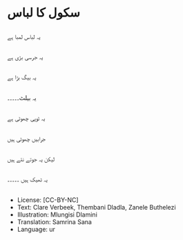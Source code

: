 # سکول کا لباس

##
یہ لباس لمبا ہے

##
یہ جرسی بڑی ہے

##
یہ بیگ بڑا ہے

##
یہ بیلٹ۔۔۔۔۔

##
یہ ٹوپی چھوٹی ہے

##
جرابیں چھوٹی ہیں

##
لیکن یہ جوتے نئے ہیں

##
یہ ٹھیک ہیں ۔۔۔۔۔

##
* License: [CC-BY-NC]
* Text: Clare Verbeek, Thembani Dladla, Zanele Buthelezi
* Illustration: Mlungisi Dlamini
* Translation: Samrina Sana
* Language: ur
